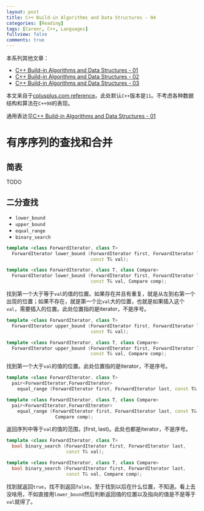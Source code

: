 ```yaml
---
layout: post
title: C++ Build-in Algorithms and Data Structures - 04
categories: [Reading]
tags: [Career, C++, Languages]
fullview: false
comments: true
---
```


本系列其他文章：

* [C++ Build-in Algorithms and Data Structures - 01](https://klein-hu.github.io//reading/2018/09/21/CPP-Build-in-Algorithms-Data-Structures-01.html)
* [C++ Build-in Algorithms and Data Structures - 02](https://klein-hu.github.io//reading/2018/09/21/CPP-Build-in-Algorithms-Data-Structures-02.html)
* [C++ Build-in Algorithms and Data Structures - 03](https://klein-hu.github.io//reading/2018/09/21/CPP-Build-in-Algorithms-Data-Structures-03.html)

本文来自于[cplusplus.com reference](http://www.cplusplus.com/reference/algorithm/)。此处默认`C++`版本是`11`。不考虑各种数据结构和算法在`C++98`的表现。

通用表达见[C++ Build-in Algorithms and Data Structures - 01](https://klein-hu.github.io//reading/2018/09/21/CPP-Build-in-Algorithms-Data-Structures-01.html)

# 有序序列的查找和合并

## 简表

TODO

## 二分查找

* `lower_bound`
* `upper_bound`
* `equal_range`
* `binary_search`

```C++
template <class ForwardIterator, class T>
  ForwardIterator lower_bound (ForwardIterator first, ForwardIterator last,
                               const T& val);

template <class ForwardIterator, class T, class Compare>
  ForwardIterator lower_bound (ForwardIterator first, ForwardIterator last,
                               const T& val, Compare comp);
```

找到第一个大于等于`val`的值的位置。如果存在并且有重复，就是从左到右第一个出现的位置；如果不存在，就是第一个比`val`大的位置，也就是如果插入这个`val`，需要插入的位置。此处位置指的是iterator，不是序号。

```C++
template <class ForwardIterator, class T>
  ForwardIterator upper_bound (ForwardIterator first, ForwardIterator last,
                               const T& val);

template <class ForwardIterator, class T, class Compare>
  ForwardIterator upper_bound (ForwardIterator first, ForwardIterator last,
                               const T& val, Compare comp);
```

找到第一个大于`val`的值的位置。此处位置指的是iterator，不是序号。


```C++
template <class ForwardIterator, class T>
  pair<ForwardIterator,ForwardIterator>
    equal_range (ForwardIterator first, ForwardIterator last, const T& val);

template <class ForwardIterator, class T, class Compare>
  pair<ForwardIterator,ForwardIterator>
    equal_range (ForwardIterator first, ForwardIterator last, const T& val,
                  Compare comp);
```

返回序列中等于`val`的值的范围，[first, last)。此处也都是iterator，不是序号。

```C++
template <class ForwardIterator, class T>
  bool binary_search (ForwardIterator first, ForwardIterator last,
                      const T& val);

template <class ForwardIterator, class T, class Compare>
  bool binary_search (ForwardIterator first, ForwardIterator last,
                      const T& val, Compare comp);
```

找到就返回`true`，找不到返回`false`，至于找到以后在什么位置，不知道。看上去没啥用，不如直接用`lower_bound`然后判断返回值的位置以及指向的值是不是等于`val`就得了。

